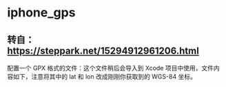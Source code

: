 # iphone_gps
转自：https://steppark.net/15294912961206.html
-----------------
配置一个 GPX 格式的文件：这个文件稍后会导入到 Xcode 项目中使用，文件内容如下，注意将其中的 lat 和 lon 改成刚刚你获取到的 WGS-84 坐标。
<?xml version="1.0" encoding="UTF-8" ?>
<gpx version="1.1"
    creator="GMapToGPX 6.4j - http://www.elsewhere.org/GMapToGPX/"
    xmlns="http://www.topografix.com/GPX/1/1"
    xmlns:xsi="http://www.w3.org/2001/XMLSchema-instance"
    xsi:schemaLocation="http://www.topografix.com/GPX/1/1 http://www.topografix.com/GPX/1/1/gpx.xsd">
    <wpt lat="31.23555959" lon="121.50097295">
    </wpt>
</gpx>
